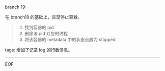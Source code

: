 branch 19:

在 branch18 的基础上，实现停止容器。

> 1. 找到容器的 pid
> 2. 删除该 pid 对应的进程
> 3. 将该容器的 metadata 中的状态设置为 stopped


tags:
增加了记录 log 的行数信息。

---

EOF
